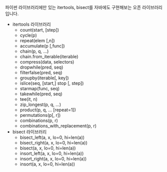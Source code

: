 파이썬 라이브러리에만 있는 itertools, bisect를 자바에도 구현해보는 오픈 라이브러리입니다.

- itertools 라이브러리
  - count(start, [step])
  - cycle(p)
  - repeat(elem [,n])
  - accumulate(p [,func])
  - chain(p, q, …)
  - chain.from_iterable(iterable)
  - compress(data, selectors)
  - dropwhile(pred, seq)
  - filterfalse(pred, seq)
  - groupby(iterable[, key])
  - islice(seq, [start,] stop [, step])
  - starmap(func, seq)
  - takewhile(pred, seq)
  - tee(it, n)
  - zip_longest(p, q, …)
  - product(p, q, … [repeat=1])
  - permutations(p[, r])
  - combinations(p, r)
  - combinations_with_replacement(p, r)
- bisect 라이브러리
  - bisect_left(a, x, lo=0, hi=len(a))
  - bisect_right(a, x, lo=0, hi=len(a))
  - bisect(a, x, lo=0, hi=len(a))
  - insort_left(a, x, lo=0, hi=len(a))
  - insort_right(a, x, lo=0, hi=len(a))
  - insort(a, x, lo=0, hi=len(a))

